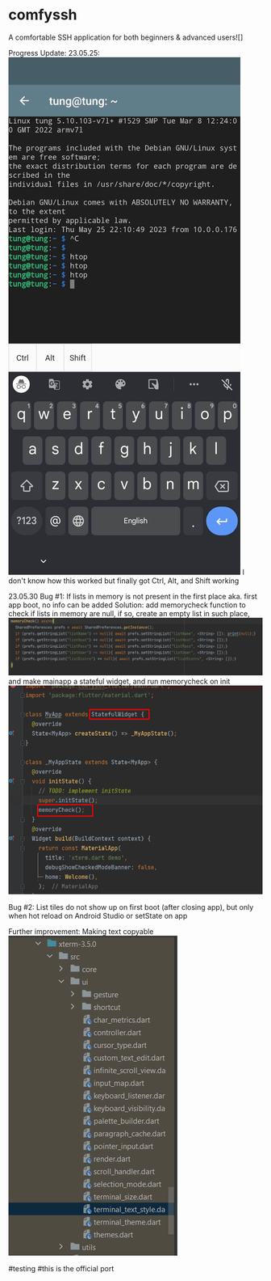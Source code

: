 # comfyssh

A comfortable SSH application for both beginners & advanced users![]

Progress Update:
23.05.25:
![](progress/CtrlAlt.jpg)
I don't know how this worked but finally got Ctrl, Alt, and Shift working

23.05.30
Bug #1: If lists in memory is not present in the first place aka. first app boot, no info can be added
Solution: add memorycheck function to check if lists in memory are null, if so, create an empty list in such place, 
![img.png](img.png)
and make mainapp a stateful widget, and run memorycheck on init
![img_1.png](img_1.png)


Bug #2:
List tiles do not show up on first boot (after closing app), but only when hot reload on Android Studio or setState on app

Further improvement:
Making text copyable
![img_2.png](img_2.png)

#testing
#this is the official port